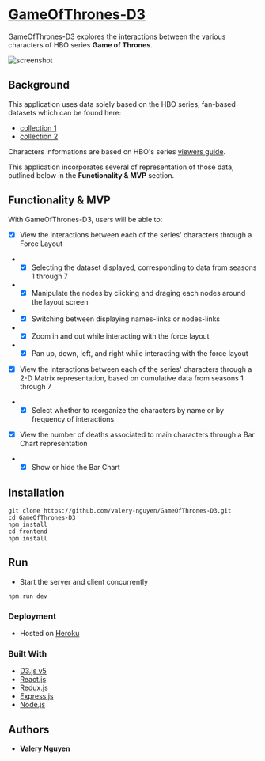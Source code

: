 # [GameOfThrones-D3]

GameOfThrones-D3 explores the interactions between the various characters of HBO series **Game of Thrones**.

![screenshot](https://user-images.githubusercontent.com/13773733/58668625-75732180-8307-11e9-8588-73e160b4e9b4.jpg)

## Background

This application uses data solely based on the HBO series, fan-based datasets which can be found here: 
* [collection 1](https://data.world/aendrew/game-of-thrones-deaths)
* [collection 2](https://github.com/mathbeveridge/gameofthrones)

Characters informations are based on HBO's series [viewers guide](http://viewers-guide.hbo.com/game-of-thrones/).

This application incorporates several of representation of those data, outlined below in the **Functionality & MVP** section.

## Functionality & MVP

With GameOfThrones-D3, users will be able to:
- [x] View the interactions between each of the series' characters through a Force Layout
* - [x] Selecting the dataset displayed, corresponding to data from seasons 1 through 7
* - [x] Manipulate the nodes by clicking and draging each nodes around the layout screen
* - [x] Switching between displaying names-links or nodes-links
* - [x] Zoom in and out while interacting with the force layout
* - [x] Pan up, down, left, and right while interacting with the force layout

- [x] View the interactions between each of the series' characters through a 2-D Matrix representation,
based on cumulative data from seasons 1 through 7
* - [x] Select whether to reorganize the characters by name or by frequency of interactions

- [x] View the number of deaths associated to main characters through a Bar Chart representation
* - [x] Show or hide the Bar Chart

## Installation

```
git clone https://github.com/valery-nguyen/GameOfThrones-D3.git
cd GameOfThrones-D3
npm install
cd frontend
npm install
```

## Run

* Start the server and client concurrently

```
npm run dev
```

### Deployment
* Hosted on [Heroku](https://www.heroku.com/)

### Built With
* [D3.js v5](https://d3js.org/)
* [React.js](https://reactjs.org)
* [Redux.js](https://redux.js.org)
* [Express.js](https://expressjs.com/)
* [Node.js](https://nodejs.org/)

## Authors
* **Valery Nguyen**

[//]: # (reference links are listed below)
[GameOfThrones-D3]: <https://gameofthrones-d3.herokuapp.com/>
